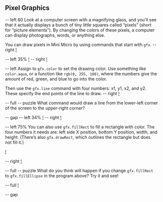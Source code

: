 ## Pixel Graphics

-- left 60
Look at a computer screen with a magnifying glass, and you'll see that it actually displays a bunch of tiny little squares called “pixels” (short for “picture elements”). By changing the colors of these pixels, a computer can display photographs, words, or anything else.

You can draw pixels in Mini Micro by using commands that start with `gfx`.
-- right
[!](p22-painting.png)

-- left 35%
[!](p22-grid.png)
-- right
[!](p22-gridCode.png)

-- left
Assign to `gfx.color` to set the drawing color. Use something like `color.aqua`, or a function like `rgb(0, 255, 100)`, where the numbers give the amount of red, green, and blue to go into the color.

Then use the `gfx.line` command with four numbers: x1, y1, x2, and y2. These specify the end points of the line to draw.
-- right
[!](p22-coordinates.png)

-- full
-- puzzle
What command would draw a line from the lower-left corner of the screen to the upper-right corner?

-- gap
-- left 34%
[!](p22-moire.png)
-- right
[!](p22-moireCode.png)

-- left 75%
You can also use `gfx.fillRect` to fill a rectangle with color. The four numbers it needs are: left side X position, bottom Y position, width, and height. (There’s also `gfx.drawRect`, which outlines the rectangle but does not fill it.)

[!](p22-tunnelCode.png)

-- right
[!](p22-tunnel.png)

-- full
-- puzzle
What do you think will happen if you change `gfx.fillRect` to `gfx.fillEllipse` in the program above? Try it and see!

-- full
[!](p22-classroom.png)

-- gap
